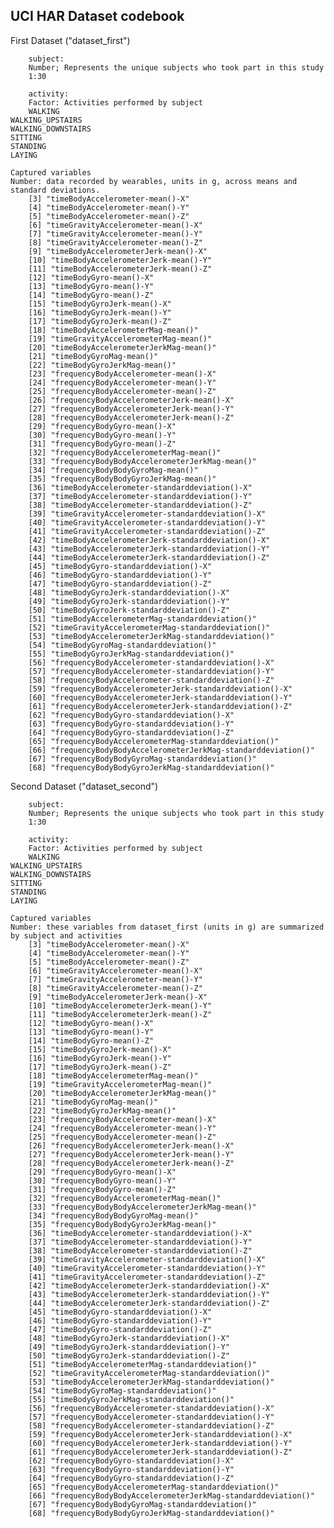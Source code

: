 ## UCI HAR Dataset codebook

First Dataset ("dataset_first")
        
        subject:
        Number; Represents the unique subjects who took part in this study
        1:30
        
        activity:
        Factor: Activities performed by subject
        WALKING
	WALKING_UPSTAIRS
	WALKING_DOWNSTAIRS
	SITTING
	STANDING
	LAYING
	
	Captured variables 
	Number: data recorded by wearables, units in g, across means and standard deviations.
        [3] "timeBodyAccelerometer-mean()-X"                           
        [4] "timeBodyAccelerometer-mean()-Y"                           
        [5] "timeBodyAccelerometer-mean()-Z"                           
        [6] "timeGravityAccelerometer-mean()-X"                        
        [7] "timeGravityAccelerometer-mean()-Y"                        
        [8] "timeGravityAccelerometer-mean()-Z"                        
        [9] "timeBodyAccelerometerJerk-mean()-X"                       
        [10] "timeBodyAccelerometerJerk-mean()-Y"                       
        [11] "timeBodyAccelerometerJerk-mean()-Z"                       
        [12] "timeBodyGyro-mean()-X"                                    
        [13] "timeBodyGyro-mean()-Y"                                    
        [14] "timeBodyGyro-mean()-Z"                                    
        [15] "timeBodyGyroJerk-mean()-X"                                
        [16] "timeBodyGyroJerk-mean()-Y"                                
        [17] "timeBodyGyroJerk-mean()-Z"                                
        [18] "timeBodyAccelerometerMag-mean()"                          
        [19] "timeGravityAccelerometerMag-mean()"                       
        [20] "timeBodyAccelerometerJerkMag-mean()"                      
        [21] "timeBodyGyroMag-mean()"                                   
        [22] "timeBodyGyroJerkMag-mean()"                               
        [23] "frequencyBodyAccelerometer-mean()-X"                      
        [24] "frequencyBodyAccelerometer-mean()-Y"                      
        [25] "frequencyBodyAccelerometer-mean()-Z"                      
        [26] "frequencyBodyAccelerometerJerk-mean()-X"                  
        [27] "frequencyBodyAccelerometerJerk-mean()-Y"                  
        [28] "frequencyBodyAccelerometerJerk-mean()-Z"                  
        [29] "frequencyBodyGyro-mean()-X"                               
        [30] "frequencyBodyGyro-mean()-Y"                               
        [31] "frequencyBodyGyro-mean()-Z"                               
        [32] "frequencyBodyAccelerometerMag-mean()"                     
        [33] "frequencyBodyBodyAccelerometerJerkMag-mean()"             
        [34] "frequencyBodyBodyGyroMag-mean()"                          
        [35] "frequencyBodyBodyGyroJerkMag-mean()"                      
        [36] "timeBodyAccelerometer-standarddeviation()-X"              
        [37] "timeBodyAccelerometer-standarddeviation()-Y"              
        [38] "timeBodyAccelerometer-standarddeviation()-Z"              
        [39] "timeGravityAccelerometer-standarddeviation()-X"           
        [40] "timeGravityAccelerometer-standarddeviation()-Y"           
        [41] "timeGravityAccelerometer-standarddeviation()-Z"           
        [42] "timeBodyAccelerometerJerk-standarddeviation()-X"          
        [43] "timeBodyAccelerometerJerk-standarddeviation()-Y"          
        [44] "timeBodyAccelerometerJerk-standarddeviation()-Z"          
        [45] "timeBodyGyro-standarddeviation()-X"                       
        [46] "timeBodyGyro-standarddeviation()-Y"                       
        [47] "timeBodyGyro-standarddeviation()-Z"                       
        [48] "timeBodyGyroJerk-standarddeviation()-X"                   
        [49] "timeBodyGyroJerk-standarddeviation()-Y"                   
        [50] "timeBodyGyroJerk-standarddeviation()-Z"                   
        [51] "timeBodyAccelerometerMag-standarddeviation()"             
        [52] "timeGravityAccelerometerMag-standarddeviation()"          
        [53] "timeBodyAccelerometerJerkMag-standarddeviation()"         
        [54] "timeBodyGyroMag-standarddeviation()"                      
        [55] "timeBodyGyroJerkMag-standarddeviation()"                  
        [56] "frequencyBodyAccelerometer-standarddeviation()-X"         
        [57] "frequencyBodyAccelerometer-standarddeviation()-Y"         
        [58] "frequencyBodyAccelerometer-standarddeviation()-Z"         
        [59] "frequencyBodyAccelerometerJerk-standarddeviation()-X"     
        [60] "frequencyBodyAccelerometerJerk-standarddeviation()-Y"     
        [61] "frequencyBodyAccelerometerJerk-standarddeviation()-Z"     
        [62] "frequencyBodyGyro-standarddeviation()-X"                  
        [63] "frequencyBodyGyro-standarddeviation()-Y"                  
        [64] "frequencyBodyGyro-standarddeviation()-Z"                  
        [65] "frequencyBodyAccelerometerMag-standarddeviation()"        
        [66] "frequencyBodyBodyAccelerometerJerkMag-standarddeviation()"
        [67] "frequencyBodyBodyGyroMag-standarddeviation()"             
        [68] "frequencyBodyBodyGyroJerkMag-standarddeviation()"  
        
Second Dataset ("dataset_second")
        
        subject:
        Number; Represents the unique subjects who took part in this study
        1:30
        
        activity:
        Factor: Activities performed by subject
        WALKING
	WALKING_UPSTAIRS
	WALKING_DOWNSTAIRS
	SITTING
	STANDING
	LAYING
	
	Captured variables 
	Number: these variables from dataset_first (units in g) are summarized by subject and activities
        [3] "timeBodyAccelerometer-mean()-X"                           
        [4] "timeBodyAccelerometer-mean()-Y"                           
        [5] "timeBodyAccelerometer-mean()-Z"                           
        [6] "timeGravityAccelerometer-mean()-X"                        
        [7] "timeGravityAccelerometer-mean()-Y"                        
        [8] "timeGravityAccelerometer-mean()-Z"                        
        [9] "timeBodyAccelerometerJerk-mean()-X"                       
        [10] "timeBodyAccelerometerJerk-mean()-Y"                       
        [11] "timeBodyAccelerometerJerk-mean()-Z"                       
        [12] "timeBodyGyro-mean()-X"                                    
        [13] "timeBodyGyro-mean()-Y"                                    
        [14] "timeBodyGyro-mean()-Z"                                    
        [15] "timeBodyGyroJerk-mean()-X"                                
        [16] "timeBodyGyroJerk-mean()-Y"                                
        [17] "timeBodyGyroJerk-mean()-Z"                                
        [18] "timeBodyAccelerometerMag-mean()"                          
        [19] "timeGravityAccelerometerMag-mean()"                       
        [20] "timeBodyAccelerometerJerkMag-mean()"                      
        [21] "timeBodyGyroMag-mean()"                                   
        [22] "timeBodyGyroJerkMag-mean()"                               
        [23] "frequencyBodyAccelerometer-mean()-X"                      
        [24] "frequencyBodyAccelerometer-mean()-Y"                      
        [25] "frequencyBodyAccelerometer-mean()-Z"                      
        [26] "frequencyBodyAccelerometerJerk-mean()-X"                  
        [27] "frequencyBodyAccelerometerJerk-mean()-Y"                  
        [28] "frequencyBodyAccelerometerJerk-mean()-Z"                  
        [29] "frequencyBodyGyro-mean()-X"                               
        [30] "frequencyBodyGyro-mean()-Y"                               
        [31] "frequencyBodyGyro-mean()-Z"                               
        [32] "frequencyBodyAccelerometerMag-mean()"                     
        [33] "frequencyBodyBodyAccelerometerJerkMag-mean()"             
        [34] "frequencyBodyBodyGyroMag-mean()"                          
        [35] "frequencyBodyBodyGyroJerkMag-mean()"                      
        [36] "timeBodyAccelerometer-standarddeviation()-X"              
        [37] "timeBodyAccelerometer-standarddeviation()-Y"              
        [38] "timeBodyAccelerometer-standarddeviation()-Z"              
        [39] "timeGravityAccelerometer-standarddeviation()-X"           
        [40] "timeGravityAccelerometer-standarddeviation()-Y"           
        [41] "timeGravityAccelerometer-standarddeviation()-Z"           
        [42] "timeBodyAccelerometerJerk-standarddeviation()-X"          
        [43] "timeBodyAccelerometerJerk-standarddeviation()-Y"          
        [44] "timeBodyAccelerometerJerk-standarddeviation()-Z"          
        [45] "timeBodyGyro-standarddeviation()-X"                       
        [46] "timeBodyGyro-standarddeviation()-Y"                       
        [47] "timeBodyGyro-standarddeviation()-Z"                       
        [48] "timeBodyGyroJerk-standarddeviation()-X"                   
        [49] "timeBodyGyroJerk-standarddeviation()-Y"                   
        [50] "timeBodyGyroJerk-standarddeviation()-Z"                   
        [51] "timeBodyAccelerometerMag-standarddeviation()"             
        [52] "timeGravityAccelerometerMag-standarddeviation()"          
        [53] "timeBodyAccelerometerJerkMag-standarddeviation()"         
        [54] "timeBodyGyroMag-standarddeviation()"                      
        [55] "timeBodyGyroJerkMag-standarddeviation()"                  
        [56] "frequencyBodyAccelerometer-standarddeviation()-X"         
        [57] "frequencyBodyAccelerometer-standarddeviation()-Y"         
        [58] "frequencyBodyAccelerometer-standarddeviation()-Z"         
        [59] "frequencyBodyAccelerometerJerk-standarddeviation()-X"     
        [60] "frequencyBodyAccelerometerJerk-standarddeviation()-Y"     
        [61] "frequencyBodyAccelerometerJerk-standarddeviation()-Z"     
        [62] "frequencyBodyGyro-standarddeviation()-X"                  
        [63] "frequencyBodyGyro-standarddeviation()-Y"                  
        [64] "frequencyBodyGyro-standarddeviation()-Z"                  
        [65] "frequencyBodyAccelerometerMag-standarddeviation()"        
        [66] "frequencyBodyBodyAccelerometerJerkMag-standarddeviation()"
        [67] "frequencyBodyBodyGyroMag-standarddeviation()"             
        [68] "frequencyBodyBodyGyroJerkMag-standarddeviation()"  